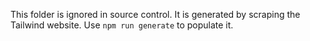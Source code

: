 This folder is ignored in source control. It is generated by scraping the Tailwind website. Use `npm run generate` to populate it.
